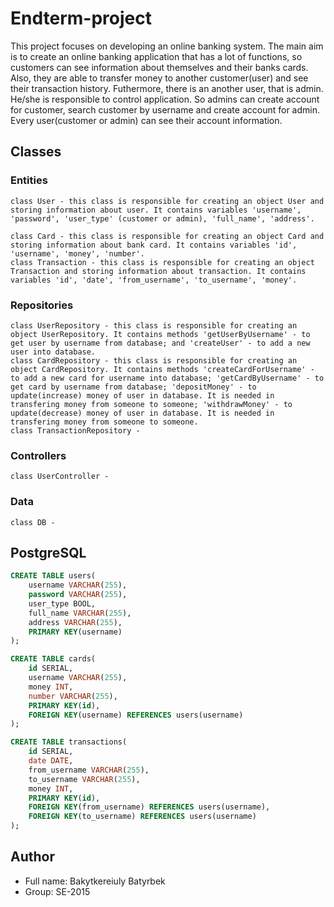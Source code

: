 # Endterm-project
This project focuses on developing an online banking system. The main aim is to create an online banking application that has a lot of functions, so customers can see information about themselves and their banks cards. Also, they are able to transfer money to another customer(user) and see their transaction history.
Futhermore, there is an another user, that is admin. He/she is responsible to control application. So admins can create account for customer, search customer by username and create account for admin.
Every user(customer or admin) can see their account information.
## Classes
### Entities
```
class User - this class is responsible for creating an object User and storing information about user. It contains variables 'username', 'password', 'user_type' (customer or admin), 'full_name', 'address'. 
```
	class Card - this class is responsible for creating an object Card and storing information about bank card. It contains variables 'id', 'username', 'money', 'number'. 
	class Transaction - this class is responsible for creating an object Transaction and storing information about transaction. It contains variables 'id', 'date', 'from_username', 'to_username', 'money'.
### Repositories
	class UserRepository - this class is responsible for creating an object UserRepository. It contains methods 'getUserByUsername' - to get user by username from database; and 'createUser' - to add a new user into database.
	class CardRepository - this class is responsible for creating an object CardRepository. It contains methods 'createCardForUsername' - to add a new card for username into database; 'getCardByUsername' - to get card by username from database; 'depositMoney' - to update(increase) money of user in database. It is needed in transfering money from someone to someone; 'withdrawMoney' - to update(decrease) money of user in database. It is needed in transfering money from someone to someone.
	class TransactionRepository - 
### Controllers
	class UserController - 
### Data
	class DB - 

## PostgreSQL
```SQL
CREATE TABLE users(
	username VARCHAR(255),
	password VARCHAR(255),
	user_type BOOL,
	full_name VARCHAR(255),
	address VARCHAR(255),
	PRIMARY KEY(username)
);

CREATE TABLE cards(
	id SERIAL,
	username VARCHAR(255),
	money INT,
	number VARCHAR(255),
	PRIMARY KEY(id),
	FOREIGN KEY(username) REFERENCES users(username)
);

CREATE TABLE transactions(
	id SERIAL,
	date DATE,
	from_username VARCHAR(255),
	to_username VARCHAR(255),
	money INT,
	PRIMARY KEY(id),
	FOREIGN KEY(from_username) REFERENCES users(username),
	FOREIGN KEY(to_username) REFERENCES users(username)
);
```

## Author
* Full name: Bakytkereiuly Batyrbek
* Group: SE-2015
